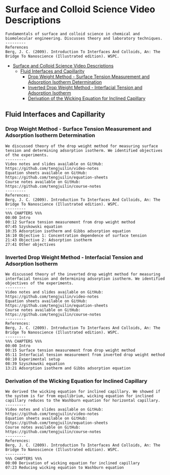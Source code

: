 # Surface and Colloid Science Video Descriptions

```
Fundamentals of surface and colloid science in chemical and biomolecular engineering. Discusses theory and laboratory techniques.
---------
References
Berg, J. C. (2009). Introduction To Interfaces And Colloids, An: The Bridge To Nanoscience (Illustrated edition). WSPC.
```

- [Surface and Colloid Science Video Descriptions](#surface-and-colloid-science-video-descriptions)
  - [Fluid Interfaces and Capillarity](#fluid-interfaces-and-capillarity)
    - [Drop Weight Method - Surface Tension Measurement and Adsorption Isotherm Determination](#drop-weight-method---surface-tension-measurement-and-adsorption-isotherm-determination)
    - [Inverted Drop Weight Method - Interfacial Tension and Adsorption Isotherm](#inverted-drop-weight-method---interfacial-tension-and-adsorption-isotherm)
    - [Derivation of the Wicking Equation for Inclined Capillary](#derivation-of-the-wicking-equation-for-inclined-capillary)

## Fluid Interfaces and Capillarity

### Drop Weight Method - Surface Tension Measurement and Adsorption Isotherm Determination

```
We discussed theory of the drop weight method for measuring surface tension and determining adsorption isotherm. We identified objectives of the experiments.
---------
Video notes and slides available on GitHub: https://github.com/tengjuilin/video-notes
Equation sheets available on GitHub: https://github.com/tengjuilin/equation-sheets
Course notes available on GitHub: https://github.com/tengjuilin/course-notes
---------
References:
Berg, J. C. (2009). Introduction To Interfaces And Colloids, An: The Bridge To Nanoscience (Illustrated edition). WSPC.
---------
%%% CHAPTERS %%%
00:00 Intro
00:12 Surface tension measurement from drop weight method
07:45 Szyskowski equation
10:35 Adsorption isotherm and Gibbs adsorption equation
16:10 Objective 1: Concentration dependence of surface tension
21:43 Objective 2: Adsorption isotherm
27:41 Other objectives
```

### Inverted Drop Weight Method - Interfacial Tension and Adsorption Isotherm

```
We discussed theory of the inverted drop weight method for measuring interfacial tension and determining adsorption isotherm. We identified objectives of the experiments.
---------
Video notes and slides available on GitHub: https://github.com/tengjuilin/video-notes
Equation sheets available on GitHub: https://github.com/tengjuilin/equation-sheets
Course notes available on GitHub: https://github.com/tengjuilin/course-notes
---------
References:
Berg, J. C. (2009). Introduction To Interfaces And Colloids, An: The Bridge To Nanoscience (Illustrated edition). WSPC.
---------
%%% CHAPTERS %%%
00:00 Intro
00:15 Surface tension measurement from drop weight method
05:11 Interfacial tension measurement from inverted drop weight method
08:10 Experimental setup
08:39 Szyszkowski equation
13:21 Adsorption isotherm and Gibbs adsorption equation
```

### Derivation of the Wicking Equation for Inclined Capillary

```
We derived the wicking equation for inclined capillary. We showed if the system is far from equilibrium, wicking equation for inclined capillary reduces to the Washburn equation for horizontal capillary.
---------
Video notes and slides available on GitHub: https://github.com/tengjuilin/video-notes
Equation sheets available on GitHub: https://github.com/tengjuilin/equation-sheets
Course notes available on GitHub: https://github.com/tengjuilin/course-notes
---------
References:
Berg, J. C. (2009). Introduction To Interfaces And Colloids, An: The Bridge To Nanoscience (Illustrated edition). WSPC.
---------
%%% CHAPTERS %%%
00:00 Derivation of wicking equation for inclined capillary
07:23 Reducing wicking equation to Washburn equation
```